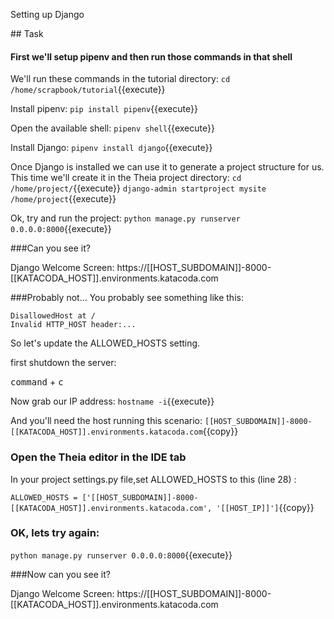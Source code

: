 Setting up Django

## Task

#### First we'll setup pipenv and then run those commands in that shell 

We'll run these commands in the tutorial directory:
`cd /home/scrapbook/tutorial`{{execute}}

Install pipenv:
`pip install pipenv`{{execute}}

Open the available shell:
`pipenv shell`{{execute}}

Install Django:
`pipenv install django`{{execute}}

Once Django is installed we can use it to generate a project structure for us.  This time we'll create it in the Theia project directory:
`cd /home/project/`{{execute}}
`django-admin startproject mysite /home/project`{{execute}}

Ok, try and run the project:
`python manage.py runserver 0.0.0.0:8000`{{execute}}

###Can you see it?

Django Welcome Screen: https://[[HOST_SUBDOMAIN]]-8000-[[KATACODA_HOST]].environments.katacoda.com 

###Probably not...
You probably see something like this:
```
DisallowedHost at /
Invalid HTTP_HOST header:...
```

So let's update the ALLOWED_HOSTS setting.

first shutdown the server:

<kbd>command</kbd> + <kbd>c</kbd>

Now grab our IP address:
`hostname -i`{{execute}}

And you'll need the host running this scenario:
`[[HOST_SUBDOMAIN]]-8000-[[KATACODA_HOST]].environments.katacoda.com`{{copy}}

### Open the Theia editor in the IDE tab
In your project settings.py file,set ALLOWED_HOSTS to this (line 28) :

`ALLOWED_HOSTS = ['[[HOST_SUBDOMAIN]]-8000-[[KATACODA_HOST]].environments.katacoda.com', '[[HOST_IP]]']`{{copy}}

### OK, lets try again:
`python manage.py runserver 0.0.0.0:8000`{{execute}}

###Now can you see it?

Django Welcome Screen: https://[[HOST_SUBDOMAIN]]-8000-[[KATACODA_HOST]].environments.katacoda.com 

